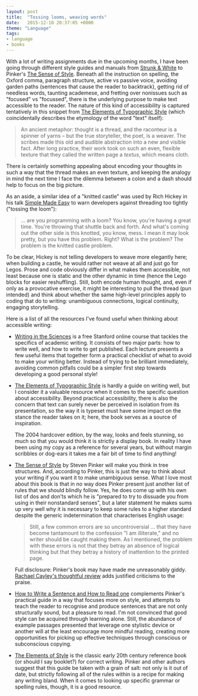 ```yaml
---
layout: post
title:  "Tossing looms, weaving words"
date:   2015-12-10 20:37:05 +0000
theme: "Language"
tags: 
- language
- books
---
```


With a lot of writing assignments due in the upcoming months, I have been
going through different style guides and manuals from [Strunk &
White][elementsofstyle] to Pinker's [The Sense of Style][senseofstyle].
Beneath all the instruction on spelling, the Oxford comma, paragraph
structure, active vs passive voice, avoiding garden paths (sentences that
cause the reader to backtrack), getting rid of needless words, taunting
academese, and fretting over nonissues such as "focused" vs "focussed", there
is the underlying purpose to make text accessible to the reader. The nature of
this kind of accessibility is captured tentatively in this snippet from [The
Elements of Typographic Style][typographicstyle] (which coincidentally
describes the etymology of the word "text" itself):

> An ancient metaphor: thought is a thread, and the raconteur is a spinner of
> yarns – but the true storyteller, the poet, is a weaver. The scribes made
> this old and audible abstraction into a new and visible fact. After long
> practice, their work took on such an even, flexible texture that they called
> the written page a *textus*, which means cloth.

There is certainly something appealing about encoding your thoughts in such a
way that the thread makes an even texture, and keeping the analogy in mind
the next time I face the dilemma between a colon and a dash should help to
focus on the big picture.

As an aside, a similar idea of a "knitted castle" was used
by Rich Hickey in his talk [Simple Made
Easy](https://github.com/matthiasn/talk-transcripts/blob/master/Hickey_Rich/SimpleMadeEasy.md)
to warn developers against threading too tightly ("tossing the loom"):

> ... are you programming with a loom? You know, you're having a great time. You're
throwing that shuttle back and forth. And what's coming out the other side is
this knotted, you know, mess. I mean it may look pretty, but you have this
problem. Right? What is the problem? The problem is the knitted castle
problem.

To be clear, Hickey is not telling developers to weave more elegantly here;
when building a castle, he would rather not weave at all and just go for
Legos. Prose and code obviously differ in what makes them accessible, not
least because one is static and the other dynamic in time (hence the Lego
blocks for easier reshuffling). Still, both encode human thought, and, even if
only as a provocative exercise, it might be interesting to pull the thread
(pun intended) and think about whether the same high-level principles apply to
coding that do to writing: unambiguous connections, logical continuity,
engaging storytelling.

Here is a list of all the resources I've found useful when thinking about
accessible writing:

- [Writing in the Sciences][sciwrite] is a free Stanford online course that
  tackles the specifics of academic writing. It consists of two major
  parts: how to write well, and how to write to get published. Each lecture
  presents a few useful items that together form a practical checklist
  of what to avoid to make your writing better. Instead of trying to be
  brilliant immediately, avoiding common pitfalls could be a simpler first
  step towards developing a good personal style!

- [The Elements of Typographic Style][typographicstyle] is hardly a guide on
  writing well, but I consider it a valuable resource when it comes to the
  specific question about accessibility. Beyond practical accessibility, there
  is also the concern that text can surely never be perceived in isolation
  from its presentation, so the way it is typeset must have
  some impact on the stance the reader takes on it; here, the book serves as a
  source of inspiration.

  The 2004 hardcover edition, by the way, looks and feels stunning, so much so
  that you would think it is strictly a display book. In reality I have been
  using my copy as a reference for several years, but without margin scribbles
  or dog-ears it takes me a fair bit of time to find anything!

- [The Sense of Style][senseofstyle] by Steven Pinker will make you think in
  tree structures. And, according to Pinker, this is just the way to think
  about your writing if you want it to make unambiguous sense. What I love
  most about this book is that in no way does Pinker present just another list
  of rules that we should blindly follow. Yes, he does come up with his own
  list of dos and don'ts which he is "prepared to try to dissuade you from
  using in their nonstandard senses", but a later statement he makes sums up
  very well why it is necessary to keep some rules to a higher standard
  despite the generic indetermination that characterises English usage:

  > Still, a few common errors are so uncontroversial ... that they have become
  tantamount to the confession "I am illiterate," and no writer should be
  caught making them. As I mentioned, the problem with these errors is not
  that they betray an absence of logical thinking but that they betray a
  history of inattention to the printed page.

  Full disclosure: Pinker's book may have made me unreasonably giddy. [Rachael
  Cayley's thoughtful
  review](http://explorationsofstyle.com/2015/02/26/in-support-of-academic-writing/)
  adds justified criticisms to the praise.

- [How to Write a Sentence and How to Read one][sentence] complements Pinker's
  practical guide in a way that focuses more on style, and attempts to teach
  the reader to recognise and produce sentences that are not only structurally
  sound, but a pleasure to read. I'm not convinced that good style can be
  acquired through learning alone. Still, the abundance of example passages
  presented that leverage one stylistic device or another will at the least
  encourage more mindful reading, creating more opportunities for picking up
  effective techniques through conscious or subconscious copying.

- [The Elements of Style][elementsofstyle] is the classic early 20th century
  reference book (or should I say booklet?) for correct writing. Pinker and
  other authors suggest that this guide be taken with a grain of salt: not
  only is it out of date, but strictly following all of the rules within is a
  recipe for making any writing bland. When it comes to looking up specific
  grammar or spelling rules, though, it is a good resource.

[typographicstyle]: https://www.goodreads.com/book/show/44735.The_Elements_of_Typographic_Style  "The Elements of Typographic Style"
[senseofstyle]: https://www.goodreads.com/book/show/20821371-the-sense-of-style "The Sense of Style: The Thinking Person's Guide to Writing in the 21st Century"
[elementsofstyle]: https://www.goodreads.com/book/show/33514.The_Elements_of_Style "The Elements of Style"
[sciwrite]: http://online.stanford.edu/course/writing-in-the-sciences "Writing in the Sciences"
[sentence]: https://www.goodreads.com/book/show/9561867-how-to-write-a-sentence "How to Write a Sentence: And How to Read One"
